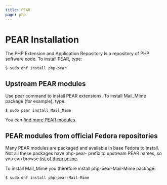 ```yaml
---
title: PEAR
page: php
---
```


# PEAR Installation


The PHP Extension and Application Repository is a repository of PHP software code.
To install PEAR, type:

```
$ sudo dnf install php-pear
```

## Upstream PEAR modules
Use pear command to install PEAR extensions. To install Mail_Mime package (for example), type:

```
$ sudo pear install Mail_Mime
```
You can [find more PEAR modules](http://pear.php.net/packages.php).


## PEAR modules from official Fedora repositories
Many PEAR modules are packaged and available in base Fedora to install. Not all these packages have php-pear- prefix to upstream PEAR names, so you can browse [list of them online](http://rpms.remirepo.net/rpmphp/rpm.php?type=pear).

To install Mail_Mime you therefore install php-pear-Mail-Mime package:

```
$ sudo dnf install php-pear-Mail-Mime
```
